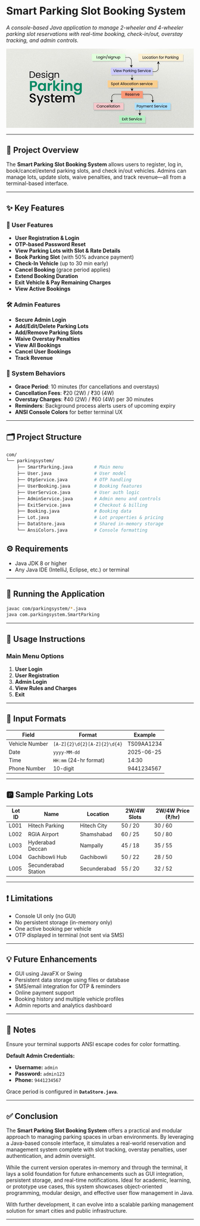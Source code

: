 # Smart Parking Slot Booking System

_A console-based Java application to manage 2-wheeler and 4-wheeler parking slot reservations with real-time booking, check-in/out, overstay tracking, and admin controls._

![Smart Parking Slot Booking System](https://github.com/kurmaviswakanth/SmartParkingSystem/blob/main/Smart%20Parking%20Slot%20Booking%20System.jpg?raw=true)

---

## 📘 Project Overview

The **Smart Parking Slot Booking System** allows users to register, log in, book/cancel/extend parking slots, and check in/out vehicles. Admins can manage lots, update slots, waive penalties, and track revenue—all from a terminal-based interface.

---

## ✨ Key Features

### 👤 User Features
- **User Registration & Login**
- **OTP-based Password Reset**
- **View Parking Lots with Slot & Rate Details**
- **Book Parking Slot** (with 50% advance payment)
- **Check-In Vehicle** (up to 30 min early)
- **Cancel Booking** (grace period applies)
- **Extend Booking Duration**
- **Exit Vehicle & Pay Remaining Charges**
- **View Active Bookings**

### 🛠️ Admin Features
- **Secure Admin Login**
- **Add/Edit/Delete Parking Lots**
- **Add/Remove Parking Slots**
- **Waive Overstay Penalties**
- **View All Bookings**
- **Cancel User Bookings**
- **Track Revenue**

### 🔔 System Behaviors
- **Grace Period**: 10 minutes (for cancellations and overstays)
- **Cancellation Fees**: ₹20 (2W) / ₹30 (4W)
- **Overstay Charges**: ₹40 (2W) / ₹60 (4W) per 30 minutes
- **Reminders**: Background process alerts users of upcoming expiry
- **ANSI Console Colors** for better terminal UX

---

## 🗂 Project Structure

```bash
com/
└── parkingsystem/
    ├── SmartParking.java        # Main menu
    ├── User.java                # User model
    ├── OtpService.java          # OTP handling
    ├── UserBooking.java         # Booking features
    ├── UserService.java         # User auth logic
    ├── AdminService.java        # Admin menu and controls
    ├── ExitService.java         # Checkout & billing
    ├── Booking.java             # Booking data
    ├── Lot.java                 # Lot properties & pricing
    ├── DataStore.java           # Shared in-memory storage
    └── AnsiColors.java          # Console formatting
```
## ⚙️ Requirements

- Java JDK 8 or higher  
- Any Java IDE (IntelliJ, Eclipse, etc.) or terminal

---

## 🚀 Running the Application

```bash
javac com/parkingsystem/*.java
java com.parkingsystem.SmartParking
```

---

## 🧭 Usage Instructions

### Main Menu Options

1. **User Login**  
2. **User Registration**  
3. **Admin Login**  
4. **View Rules and Charges**  
5. **Exit**

---

## 🔡 Input Formats

| Field           | Format                    | Example     |
|----------------|---------------------------|-------------|
| Vehicle Number | `[A-Z]{2}\d{2}[A-Z]{2}\d{4}` | TS09AA1234  |
| Date           | `yyyy-MM-dd`              | 2025-06-25  |
| Time           | `HH:mm` (24-hr format)    | 14:30       |
| Phone Number   | 10-digit                  | 9441234567  |

---

## 🅿️ Sample Parking Lots

| Lot ID | Name                 | Location       | 2W/4W Slots | 2W/4W Price (₹/hr) |
|--------|----------------------|----------------|-------------|--------------------|
| L001   | Hitech Parking       | Hitech City    | 50 / 20     | 30 / 60            |
| L002   | RGIA Airport         | Shamshabad     | 60 / 25     | 50 / 80            |
| L003   | Hyderabad Deccan     | Nampally       | 45 / 18     | 35 / 55            |
| L004   | Gachibowli Hub       | Gachibowli     | 50 / 22     | 28 / 50            |
| L005   | Secunderabad Station | Secunderabad   | 55 / 20     | 32 / 52            |

---

## ❗ Limitations

- Console UI only (no GUI)  
- No persistent storage (in-memory only)  
- One active booking per vehicle  
- OTP displayed in terminal (not sent via SMS)

---

## 💡 Future Enhancements

- GUI using JavaFX or Swing  
- Persistent data storage using files or database  
- SMS/email integration for OTP & reminders  
- Online payment support  
- Booking history and multiple vehicle profiles  
- Admin reports and analytics dashboard

---

## 📝 Notes

Ensure your terminal supports ANSI escape codes for color formatting.

**Default Admin Credentials:**

- **Username:** `admin`  
- **Password:** `admin123`  
- **Phone:** `9441234567`

Grace period is configured in **`DataStore.java`**.


---

## ✅ Conclusion

The **Smart Parking Slot Booking System** offers a practical and modular approach to managing parking spaces in urban environments. By leveraging a Java-based console interface, it simulates a real-world reservation and management system complete with slot tracking, overstay penalties, user authentication, and admin oversight.

While the current version operates in-memory and through the terminal, it lays a solid foundation for future enhancements such as GUI integration, persistent storage, and real-time notifications. Ideal for academic, learning, or prototype use cases, this system showcases object-oriented programming, modular design, and effective user flow management in Java.

With further development, it can evolve into a scalable parking management solution for smart cities and public infrastructure.

---

